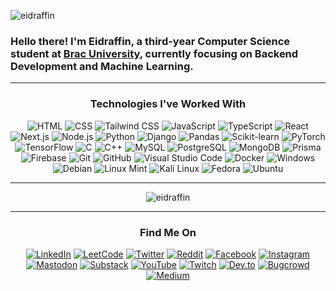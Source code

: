 <p align="left"> <img src="https://komarev.com/ghpvc/?username=eidraffin&label=Profile%20views&color=0e75b6&style=flat" alt="eidraffin" /> </p>

<h3>Hello there! I'm Eidraffin, a third-year Computer Science student at <a href="https://www.bracu.ac.bd/">Brac University</a>, currently focusing on Backend Development and Machine Learning.</h3>

---

<h3 align="center">Technologies I've Worked With</h3>
<p align="center">            
  <img alt="HTML" src="https://img.shields.io/badge/HTML-E34F26?logo=html5&logoColor=white&style=flat" />
  <img alt="CSS" src="https://img.shields.io/badge/CSS-1572B6?logo=css3&logoColor=white&style=flat" />
  <img alt="Tailwind CSS" src="https://img.shields.io/badge/Tailwind%20CSS-06B6D4?logo=tailwindcss&logoColor=white&style=flat" />
  <img alt="JavaScript" src="https://img.shields.io/badge/JavaScript-F7DF1E?logo=javascript&logoColor=white&style=flat" />
  <img alt="TypeScript" src="https://img.shields.io/badge/TypeScript-3178C6?logo=typescript&logoColor=white&style=flat" />
  <img alt="React" src="https://img.shields.io/badge/React-61DAFB?logo=react&logoColor=white&style=flat" />
  <img alt="Next.js" src="https://img.shields.io/badge/Next.js-000000?logo=next.js&logoColor=white&style=flat" />
  <img alt="Node.js" src="https://img.shields.io/badge/Node.js-339933?logo=node.js&logoColor=white&style=flat" />
  <img alt="Python" src="https://img.shields.io/badge/Python-3776AB?logo=python&logoColor=white&style=flat" />
  <img alt="Django" src="https://img.shields.io/badge/Django-092E20?logo=django&logoColor=white&style=flat" />
  <img alt="Pandas" src="https://img.shields.io/badge/Pandas-150458?logo=pandas&logoColor=white&style=flat" />
  <img alt="Scikit-learn" src="https://img.shields.io/badge/Scikit--learn-F7931E?logo=scikit-learn&logoColor=white&style=flat" />
  <img alt="PyTorch" src="https://img.shields.io/badge/PyTorch-EE4C2A?logo=pytorch&logoColor=white&style=flat" />
  <img alt="TensorFlow" src="https://img.shields.io/badge/TensorFlow-FF6F20?logo=tensorflow&logoColor=white&style=flat" />
  <img alt="C" src="https://img.shields.io/badge/C-00599C?logo=c&logoColor=white&style=flat" />
  <img alt="C++" src="https://img.shields.io/badge/C%2B%2B-00599C?logo=c%2B%2B&logoColor=white&style=flat" />
  <img alt="MySQL" src="https://img.shields.io/badge/MySQL-4479A1?logo=mysql&logoColor=white&style=flat" />
  <img alt="PostgreSQL" src="https://img.shields.io/badge/PostgreSQL-336791?logo=postgresql&logoColor=white&style=flat" />
  <img alt="MongoDB" src="https://img.shields.io/badge/MongoDB-47A248?logo=mongodb&logoColor=white&style=flat" />
  <img alt="Prisma" src="https://img.shields.io/badge/Prisma-2D3748?logo=prisma&logoColor=white&style=flat" />
  <img alt="Firebase" src="https://img.shields.io/badge/Firebase-F57C00?logo=firebase&logoColor=white&style=flat" />
  <img alt="Git" src="https://img.shields.io/badge/Git-F05032?logo=git&logoColor=white&style=flat" />
  <img alt="GitHub" src="https://img.shields.io/badge/GitHub-181717?logo=github&logoColor=white&style=flat" />
  <img alt="Visual Studio Code" src="https://img.shields.io/badge/Visual%20Studio%20Code-007ACC?logo=visual+studio+code&logoColor=white&style=flat" />
  <img alt="Docker" src="https://img.shields.io/badge/Docker-2496ED?logo=docker&logoColor=white&style=flat" /> 
  <img alt="Windows" src="https://img.shields.io/badge/Windows-0078D6?logo=windows&logoColor=white&style=flat" />
  <img alt="Debian" src="https://img.shields.io/badge/Debian-A81D24?logo=debian&logoColor=white&style=flat" />
  <img alt="Linux Mint" src="https://img.shields.io/badge/Linux%20Mint-87CF3F?logo=linuxmint&logoColor=white&style=flat" />
  <img alt="Kali Linux" src="https://img.shields.io/badge/Kali%20Linux-557C94?logo=kali-linux&logoColor=white&style=flat" />
  <img alt="Fedora" src="https://img.shields.io/badge/Fedora-294172?logo=fedora&logoColor=white&style=flat" />
  <img alt="Ubuntu" src="https://img.shields.io/badge/Ubuntu-E95420?logo=ubuntu&logoColor=white&style=flat" />

</p>

---

<p align="center">
<img src="https://github-readme-stats.vercel.app/api/top-langs?username=eidraffin&show_icons=true&locale=en&layout=compact&theme=github_dark" alt="eidraffin" />
</p>

---

<h3 align="center">Find Me On</h3>
<p align="center">
  <a href="https://www.linkedin.com/in/eidraffin"><img alt="LinkedIn" src="https://img.shields.io/badge/LinkedIn-0A66C2?logo=linkedin&logoColor=white&style=flat" /></a>
  <a href="https://leetcode.com/eidraffin"><img alt="LeetCode" src="https://img.shields.io/badge/LeetCode-F9C24E?logo=leetcode&logoColor=white&style=flat" /></a>
  <a href="https://twitter.com/eidraffin"><img alt="Twitter" src="https://img.shields.io/badge/Twitter-1DA1F2?logo=twitter&logoColor=white&style=flat" /></a>
  <a href="https://www.reddit.com/user/eidraffin"><img alt="Reddit" src="https://img.shields.io/badge/Reddit-FF4500?logo=reddit&logoColor=white&style=flat" /></a>
  <a href="https://www.facebook.com/eidraffin"><img alt="Facebook" src="https://img.shields.io/badge/Facebook-1877F2?logo=facebook&logoColor=white&style=flat" /></a>
  <a href="https://www.instagram.com/eidraffin"><img alt="Instagram" src="https://img.shields.io/badge/Instagram-E1306C?logo=instagram&logoColor=white&style=flat" /></a>
  <a href="https://mastodon.social/@eidraffin"><img alt="Mastodon" src="https://img.shields.io/badge/Mastodon-8B9DC3?logo=mastodon&logoColor=white&style=flat" /></a>
  <a href="https://eidraffin.substack.com"><img alt="Substack" src="https://img.shields.io/badge/Substack-5A67D8?logo=substack&logoColor=white&style=flat" /></a>
  <a href="https://www.youtube.com/@eidraffin"><img alt="YouTube" src="https://img.shields.io/badge/YouTube-FF0000?logo=youtube&logoColor=white&style=flat" /></a>
  <a href="https://www.twitch.tv/eidraffin"><img alt="Twitch" src="https://img.shields.io/badge/Twitch-9146FF?logo=twitch&logoColor=white&style=flat" /></a>
  <a href="https://dev.to/eidraffin"><img alt="Dev.to" src="https://img.shields.io/badge/Dev.to-0A0E14?logo=dev.to&logoColor=white&style=flat" /></a>
  <a href="https://www.bugcrowd.com/eidraffin"><img alt="Bugcrowd" src="https://img.shields.io/badge/Bugcrowd-4A90E2?logo=bugcrowd&logoColor=white&style=flat" /></a>
  <a href="https://medium.com/@eidraffin"><img alt="Medium" src="https://img.shields.io/badge/Medium-00AB6C?logo=medium&logoColor=white&style=flat" /></a>
</p>
